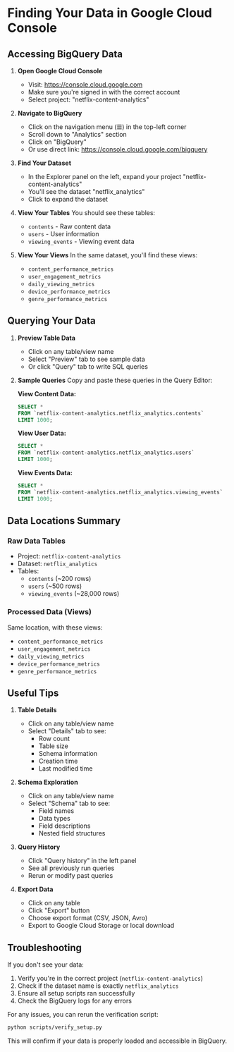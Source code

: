 # Finding Your Data in Google Cloud Console

## Accessing BigQuery Data

1. **Open Google Cloud Console**
   - Visit: https://console.cloud.google.com
   - Make sure you're signed in with the correct account
   - Select project: "netflix-content-analytics"

2. **Navigate to BigQuery**
   - Click on the navigation menu (☰) in the top-left corner
   - Scroll down to "Analytics" section
   - Click on "BigQuery"
   - Or use direct link: https://console.cloud.google.com/bigquery

3. **Find Your Dataset**
   - In the Explorer panel on the left, expand your project "netflix-content-analytics"
   - You'll see the dataset "netflix_analytics"
   - Click to expand the dataset

4. **View Your Tables**
   You should see these tables:
   - `contents` - Raw content data
   - `users` - User information
   - `viewing_events` - Viewing event data

5. **View Your Views**
   In the same dataset, you'll find these views:
   - `content_performance_metrics`
   - `user_engagement_metrics`
   - `daily_viewing_metrics`
   - `device_performance_metrics`
   - `genre_performance_metrics`

## Querying Your Data

1. **Preview Table Data**
   - Click on any table/view name
   - Select "Preview" tab to see sample data
   - Or click "Query" tab to write SQL queries

2. **Sample Queries**
   Copy and paste these queries in the Query Editor:

   **View Content Data:**
   ```sql
   SELECT *
   FROM `netflix-content-analytics.netflix_analytics.contents`
   LIMIT 1000;
   ```

   **View User Data:**
   ```sql
   SELECT *
   FROM `netflix-content-analytics.netflix_analytics.users`
   LIMIT 1000;
   ```

   **View Events Data:**
   ```sql
   SELECT *
   FROM `netflix-content-analytics.netflix_analytics.viewing_events`
   LIMIT 1000;
   ```

## Data Locations Summary

### Raw Data Tables
- Project: `netflix-content-analytics`
- Dataset: `netflix_analytics`
- Tables:
  * `contents` (~200 rows)
  * `users` (~500 rows)
  * `viewing_events` (~28,000 rows)

### Processed Data (Views)
Same location, with these views:
- `content_performance_metrics`
- `user_engagement_metrics`
- `daily_viewing_metrics`
- `device_performance_metrics`
- `genre_performance_metrics`

## Useful Tips

1. **Table Details**
   - Click on any table/view name
   - Select "Details" tab to see:
     * Row count
     * Table size
     * Schema information
     * Creation time
     * Last modified time

2. **Schema Exploration**
   - Click on any table/view name
   - Select "Schema" tab to see:
     * Field names
     * Data types
     * Field descriptions
     * Nested field structures

3. **Query History**
   - Click "Query history" in the left panel
   - See all previously run queries
   - Rerun or modify past queries

4. **Export Data**
   - Click on any table
   - Click "Export" button
   - Choose export format (CSV, JSON, Avro)
   - Export to Google Cloud Storage or local download

## Troubleshooting

If you don't see your data:
1. Verify you're in the correct project (`netflix-content-analytics`)
2. Check if the dataset name is exactly `netflix_analytics`
3. Ensure all setup scripts ran successfully
4. Check the BigQuery logs for any errors

For any issues, you can rerun the verification script:
```bash
python scripts/verify_setup.py
```

This will confirm if your data is properly loaded and accessible in BigQuery.
